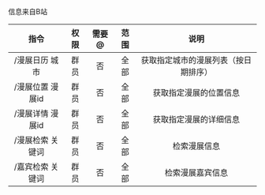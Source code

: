 
信息来自B站

|    指令     | 权限 | 需要@ | 范围 |         说明         |
|:---------:|:----:|:----:|:--:|:------------------:|
|  /漫展日历 城市  | 群员 | 否 | 全部 | 获取指定城市的漫展列表（按日期排序） |
| /漫展位置 漫展id | 群员 | 否 | 全部 |    获取指定漫展的位置信息     |
| /漫展详情 漫展id | 群员 | 否 | 全部 |    获取指定漫展的详细信息     |
| /漫展检索 关键词  | 群员 | 否 | 全部 |       检索漫展信息       |
| /嘉宾检索 关键词  | 群员 | 否 | 全部 |      检索漫展嘉宾信息      |